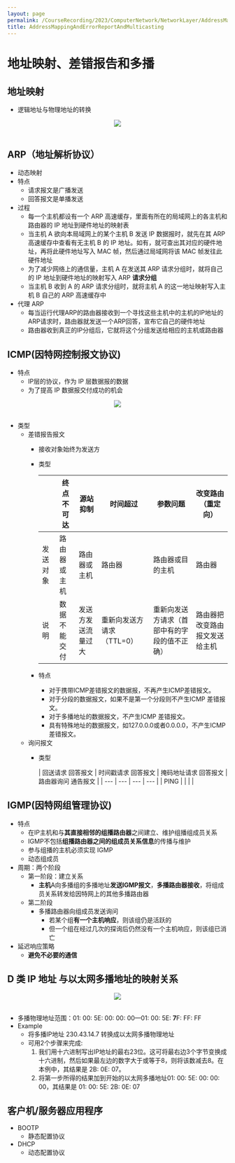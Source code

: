 ```yaml
---
layout: page
permalink: /CourseRecording/2023/ComputerNetwork/NetworkLayer/AddressMappingAndErrorReportAndMulticasting/index.html
title: AddressMappingAndErrorReportAndMulticasting
---
```


# 地址映射、差错报告和多播

## 地址映射

- 逻辑地址与物理地址的转换

<div style="display: flex; justify-content: center;">
    <img src="https://cryoushiwo.oss-cn-hangzhou.aliyuncs.com/course-recording/202409072215696.png" style="max-width: 80%; height: auto;">
</div><br>

## ARP（地址解析协议）

- 动态映射
- 特点
    - 请求报文是广播发送
    - 回答报文是单播发送
- 过程
    - 每一个主机都设有一个 ARP 高速缓存，里面有所在的局域网上的各主机和路由器的 IP 地址到硬件地址的映射表
    - 当主机 A 欲向本局域网上的某个主机 B 发送 IP 数据报时，就先在其 ARP 高速缓存中查看有无主机 B 的 IP 地址。如有，就可查出其对应的硬件地址，再将此硬件地址写入 MAC 帧，然后通过局域网将该 MAC 帧发往此硬件地址
    - 为了减少网络上的通信量，主机 A 在发送其 ARP 请求分组时，就将自己的 IP 地址到硬件地址的映射写入 ARP **请求分组**
    - 当主机 B 收到 A 的 ARP 请求分组时，就将主机 A 的这一地址映射写入主机 B 自己的 ARP 高速缓存中
- 代理 ARP
    - 每当运行代理ARP的路由器接收到一个寻找这些主机中的主机的IP地址的ARP请求时，路由器就发送一个ARP回答，宣布它自己的硬件地址
    - 路由器收到真正的IP分组后，它就将这个分组发送给相应的主机或路由器

## ICMP(因特网控制报文协议)

- 特点
    - IP层的协议，作为 IP 层数据报的数据
    - 为了提高 IP 数据报交付成功的机会

<div style="display: flex; justify-content: center;">
    <img src="https://cryoushiwo.oss-cn-hangzhou.aliyuncs.com/course-recording/202409072215041.png" style="max-width: 80%; height: auto;">
</div><br>

- 类型
    - 差错报告报文
        - 接收对象始终为发送方
        - 类型
            
            
            |  | 终点不可达 | 源站抑制 | 时间超过 | 参数问题 | 改变路由（重定向） |
            | --- | --- | --- | --- | --- | --- |
            | 发送对象 | 路由器或主机 | 路由器或主机 | 路由器 | 路由器或目的主机 | 路由器 |
            | 说明 | 数据不能交付 | 发送方发送流量过大 | 重新向发送方请求（TTL=0） | 重新向发送方请求（首部中有的字段的值不正确） | 路由器把改变路由报文发送给主机 |
        - 特点
            - 对于携带ICMP差错报文的数据报，不再产生ICMP差错报文。
            - 对于分段的数据报文，如果不是第一个分段则不产生ICMP 差错报文。
            - 对于多播地址的数据报文，不产生ICMP 差错报文。
            - 具有特殊地址的数据报文，如127.0.0.0或者0.0.0.0，不产生ICMP差错报文。
    - 询问报文
        - 类型
            
            
            | 回送请求
            回答报文 | 时间戳请求
            回答报文 | 掩码地址请求
            回答报文 | 路由器询问
            通告报文 |
            | --- | --- | --- | --- |
            | PING |  |  |  |

## IGMP(因特网组管理协议)

- 特点
    - 在IP主机和与**其直接相邻的组播路由器**之间建立、维护组播组成员关系
    - IGMP不包括**组播路由器之间的组成员关系信息**的传播与维护
    - 参与组播的主机必须实现 IGMP
    - 动态组成员
- 周期：两个阶段
    - 第一阶段：建立关系
        - **主机**A向多播组的多播地址**发送IGMP报文**，**多播路由器接收**，将组成员关系转发给因特网上的其他多播路由器
    - 第二阶段
        - 多播路由器向组成员发送询问
            - 若某个组**有一个主机响应**，则该组仍是活跃的
            - 但一个组在经过几次的探询后仍然没有一个主机响应，则该组已消亡
- 延迟响应策略
    - **避免不必要的通信**

## D 类 IP 地址 与以太网多播地址的映射关系

<div style="display: flex; justify-content: center;">
    <img src="https://cryoushiwo.oss-cn-hangzhou.aliyuncs.com/course-recording/202409072215922.png" style="max-width: 80%; height: auto;">
</div><br>

- 多播物理地址范围：01: 00: 5E: 00: 00: 00—01: 00: 5E: **7**F: FF: FF
- Example
    - 将多播IP地址 230.43.14.7 转换成以太网多播物理地址
    - 可用2个步骤来完成:
        1. 我们用十六进制写出IP地址的最右23位。这可将最右边3个字节变换成十六进制，然后如果最左边的数字大于或等于8，则将该数减去8。在本例中，其结果是 2B: 0E: 07。
        2. 将第一步所得的结果加到开始的以太网多播地址01: 00: 5E: 00: 00: 00，其结果是 01: 00: 5E: 2B: 0E: 07

## 客户机/服务器应用程序

- BOOTP
    - 静态配置协议
- DHCP
    - 动态配置协议